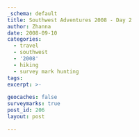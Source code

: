 ```yaml
---
_schema: default
title: Southwest Adventures 2008 - Day 2
author: Zhanna
date: 2008-09-10
categories:
  - travel
  - southwest
  - '2008'
  - hiking
  - survey mark hunting  
tags:
excerpt: >- 
  
geocaches: false
surveymarks: true
post_id: 206
layout: post
   
---
```


<!-- Grocery store first thing.  Weber's IGA: amazing stuff, ice cream especially!  They had mango, green tea, and pomegranate Haagen Dazs ice cream, snack size Haagen Dazs bars, Blue Bunny banana split bars, acai berry sorbet (also Haagen Dazs), Blue Bunny gelato (and we couldn't have any of it because we had no freezer), thick-cut steaks and pork chops, pork loin, and unusual beers including the Oak Creek.  Then breakfast at the Red Rock Cafe: R: 2 fried eggs, turkey sausage ("dry"), hash browns with sweet potatoes, and seed bread (that he didn't care for but I loved), grapefruit juice, coffee.  Zh: multigrain pancakes, cranberry juice, coffee.  James Taylor song: Never Die Young.

Bell Rock trail (once we found it -- or did we?) in a monsoon hailstorm.  Dried off then tried Scheurman Mountain -- got lost, but eventually found the trail and the tri-station with storms looming and Rich very anxiously pacing and wanting to get out of there!  Drove the Red Rock Loop Road and saw some mansions ("invited guests only") and the bizarre menagerie.  Tried the Javelina for supper (sunset, hailstorm, rainbow!), enjoyed beer & bed.

R forgot to bring the GPS on the Scheurman Mountain hike, so we had to use Jill for coords.  They were reported as: N 34° 50.593' W111°50.168' (station); N 34° 50.590' W111°50.166' (RM1); N 34° 50.591' W111°50.172' (RM2).  We also recorded coordinates for the last trail cairn because it was so hard to find the correct trail (note: at this cairn, you have to turn 180° around and head up the hill; do not follow the trail straight!): N 34° 50.458' W111°49.910'. -->



